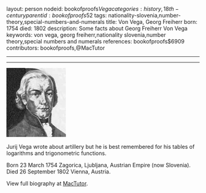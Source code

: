 layout: person
nodeid: bookofproofs$Vega
categories: history,18th-century
parentid: bookofproofs$52
tags: nationality-slovenia,number-theory,special-numbers-and-numerals
title: Von Vega, Georg Freiherr
born: 1754
died: 1802
description: Some facts about Georg Freiherr Von Vega
keywords: von vega, georg freiherr,nationality slovenia,number theory,special numbers and numerals
references: bookofproofs$6909
contributors: bookofproofs,@MacTutor

---


---

![Vega.jpg](https://github.com/bookofproofs/bookofproofs.github.io/blob/main/_sources/_assets/images/portraits/Vega.jpg?raw=true)

Jurij Vega wrote about artillery but he is best remembered for his tables of logarithms and trigonometric functions.

Born 23 March 1754 Zagorica, Ljubljana, Austrian Empire (now Slovenia). Died 26 September 1802 Vienna, Austria.


View full biography at [MacTutor](https://mathshistory.st-andrews.ac.uk/Biographies/Vega/).